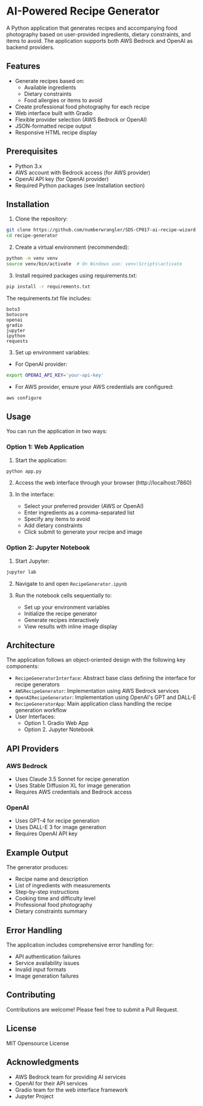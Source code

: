 # AI-Powered Recipe Generator

A Python application that generates recipes and accompanying food photography based on user-provided ingredients, dietary constraints, and items to avoid. The application supports both AWS Bedrock and OpenAI as backend providers.

## Features

- Generate recipes based on:
  - Available ingredients
  - Dietary constraints
  - Food allergies or items to avoid
- Create professional food photography for each recipe
- Web interface built with Gradio
- Flexible provider selection (AWS Bedrock or OpenAI)
- JSON-formatted recipe output
- Responsive HTML recipe display

## Prerequisites

- Python 3.x
- AWS account with Bedrock access (for AWS provider)
- OpenAI API key (for OpenAI provider)
- Required Python packages (see Installation section)

## Installation

1. Clone the repository:
```bash
git clone https://github.com/numberwrangler/SDS-CP017-ai-recipe-wizard.git recipe-generator
cd recipe-generator
```

2. Create a virtual environment (recommended):
```bash
python -m venv venv
source venv/bin/activate  # On Windows use: venv\Scripts\activate
```

3. Install required packages using requirements.txt:
```bash
pip install -r requirements.txt
```

The requirements.txt file includes:
```
boto3
botocore
openai
gradio
jupyter
ipython
requests

```

3. Set up environment variables:
- For OpenAI provider:
```bash
export OPENAI_API_KEY='your-api-key'
```
- For AWS provider, ensure your AWS credentials are configured:
```bash
aws configure
```

## Usage

You can run the application in two ways:

### Option 1: Web Application
1. Start the application:
```bash
python app.py
```

2. Access the web interface through your browser (http://localhost:7860)

3. In the interface:
   - Select your preferred provider (AWS or OpenAI)
   - Enter ingredients as a comma-separated list
   - Specify any items to avoid
   - Add dietary constraints
   - Click submit to generate your recipe and image


### Option 2: Jupyter Notebook
1. Start Jupyter:
```bash
jupyter lab
```

2. Navigate to and open `RecipeGenerator.ipynb`

3. Run the notebook cells sequentially to:
   - Set up your environment variables
   - Initialize the recipe generator
   - Generate recipes interactively
   - View results with inline image display

## Architecture

The application follows an object-oriented design with the following key components:

- `RecipeGeneratorInterface`: Abstract base class defining the interface for recipe generators
- `AWSRecipeGenerator`: Implementation using AWS Bedrock services
- `OpenAIRecipeGenerator`: Implementation using OpenAI's GPT and DALL-E
- `RecipeGeneratorApp`: Main application class handling the recipe generation workflow
- User Interfaces:
   - Option 1. Gradio Web App
   - Option 2. Jupyter Notebook

## API Providers

### AWS Bedrock
- Uses Claude 3.5 Sonnet for recipe generation
- Uses Stable Diffusion XL for image generation
- Requires AWS credentials and Bedrock access

### OpenAI
- Uses GPT-4 for recipe generation
- Uses DALL-E 3 for image generation
- Requires OpenAI API key

## Example Output

The generator produces:
- Recipe name and description
- List of ingredients with measurements
- Step-by-step instructions
- Cooking time and difficulty level
- Professional food photography
- Dietary constraints summary

## Error Handling

The application includes comprehensive error handling for:
- API authentication failures
- Service availability issues
- Invalid input formats
- Image generation failures

## Contributing

Contributions are welcome! Please feel free to submit a Pull Request.

## License

MIT Opensource License

## Acknowledgments

- AWS Bedrock team for providing AI services
- OpenAI for their API services
- Gradio team for the web interface framework
- Jupyter Project